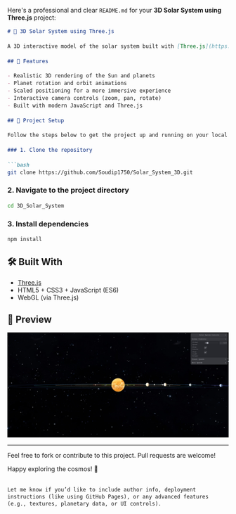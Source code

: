 Here's a professional and clear `README.md` for your **3D Solar System using Three.js** project:

````markdown
# 🌌 3D Solar System using Three.js

A 3D interactive model of the solar system built with [Three.js](https://threejs.org/). This project simulates the solar system's planets, orbits, and rotation with visually engaging animations using WebGL.

## 🚀 Features

- Realistic 3D rendering of the Sun and planets
- Planet rotation and orbit animations
- Scaled positioning for a more immersive experience
- Interactive camera controls (zoom, pan, rotate)
- Built with modern JavaScript and Three.js

## 📂 Project Setup

Follow the steps below to get the project up and running on your local machine.

### 1. Clone the repository

```bash
git clone https://github.com/Soudip1750/Solar_System_3D.git
````

### 2. Navigate to the project directory

```bash
cd 3D_Solar_System
```

### 3. Install dependencies

```bash
npm install
```

## 🛠 Built With

* [Three.js](https://threejs.org/)
* HTML5 + CSS3 + JavaScript (ES6)
* WebGL (via Three.js)

## 📸 Preview

![alt text](image.png)

---

Feel free to fork or contribute to this project. Pull requests are welcome!

Happy exploring the cosmos! 🌠

```

Let me know if you’d like to include author info, deployment instructions (like using GitHub Pages), or any advanced features (e.g., textures, planetary data, or UI controls).
```
